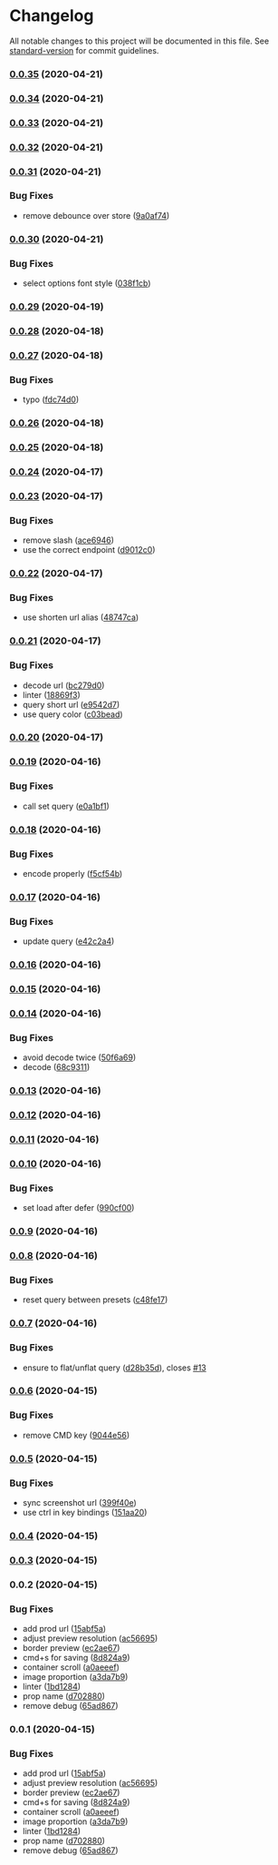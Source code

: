 # Changelog

All notable changes to this project will be documented in this file. See [standard-version](https://github.com/conventional-changelog/standard-version) for commit guidelines.

### [0.0.35](https://github.com/microlinkhq/cards/compare/v0.0.34...v0.0.35) (2020-04-21)

### [0.0.34](https://github.com/microlinkhq/cards/compare/v0.0.33...v0.0.34) (2020-04-21)

### [0.0.33](https://github.com/microlinkhq/cards/compare/v0.0.32...v0.0.33) (2020-04-21)

### [0.0.32](https://github.com/microlinkhq/cards/compare/v0.0.31...v0.0.32) (2020-04-21)

### [0.0.31](https://github.com/microlinkhq/cards/compare/v0.0.30...v0.0.31) (2020-04-21)


### Bug Fixes

* remove debounce over store ([9a0af74](https://github.com/microlinkhq/cards/commit/9a0af74420419171acb3e0b8d0f39f693382ccaa))

### [0.0.30](https://github.com/microlinkhq/cards/compare/v0.0.29...v0.0.30) (2020-04-21)


### Bug Fixes

* select options font style ([038f1cb](https://github.com/microlinkhq/cards/commit/038f1cb5a5aec2b144249f95e5852c7505ef7e63))

### [0.0.29](https://github.com/microlinkhq/cards/compare/v0.0.28...v0.0.29) (2020-04-19)

### [0.0.28](https://github.com/microlinkhq/cards/compare/v0.0.27...v0.0.28) (2020-04-18)

### [0.0.27](https://github.com/microlinkhq/cards/compare/v0.0.26...v0.0.27) (2020-04-18)


### Bug Fixes

* typo ([fdc74d0](https://github.com/microlinkhq/cards/commit/fdc74d01d35e187cc4a83d5a05324704d05c9f01))

### [0.0.26](https://github.com/microlinkhq/cards/compare/v0.0.25...v0.0.26) (2020-04-18)

### [0.0.25](https://github.com/microlinkhq/cards/compare/v0.0.24...v0.0.25) (2020-04-18)

### [0.0.24](https://github.com/microlinkhq/cards/compare/v0.0.23...v0.0.24) (2020-04-17)

### [0.0.23](https://github.com/microlinkhq/cards/compare/v0.0.22...v0.0.23) (2020-04-17)


### Bug Fixes

* remove slash ([ace6946](https://github.com/microlinkhq/cards/commit/ace694629452333c0dfba6117e6a78f71858f1b5))
* use the correct endpoint ([d9012c0](https://github.com/microlinkhq/cards/commit/d9012c023057f2b66f70a0a901ff34f704521e66))

### [0.0.22](https://github.com/microlinkhq/cards/compare/v0.0.21...v0.0.22) (2020-04-17)


### Bug Fixes

* use shorten url alias ([48747ca](https://github.com/microlinkhq/cards/commit/48747caa53d436119ce88c33bc82bbdc3692f448))

### [0.0.21](https://github.com/microlinkhq/cards/compare/v0.0.20...v0.0.21) (2020-04-17)


### Bug Fixes

* decode url ([bc279d0](https://github.com/microlinkhq/cards/commit/bc279d02e125dac6c3dbd2572db4db2a220ad4b1))
* linter ([18869f3](https://github.com/microlinkhq/cards/commit/18869f3ad4b453b6c394260e1e74259af1190d73))
* query short url ([e9542d7](https://github.com/microlinkhq/cards/commit/e9542d7d6deb1e014849bcaa0d35b85f71dcbbf0))
* use query color ([c03bead](https://github.com/microlinkhq/cards/commit/c03bead39b76c7e780a307a2a22676a8d0a85e74))

### [0.0.20](https://github.com/microlinkhq/cards/compare/v0.0.19...v0.0.20) (2020-04-17)

### [0.0.19](https://github.com/microlinkhq/cards/compare/v0.0.18...v0.0.19) (2020-04-16)


### Bug Fixes

* call set query ([e0a1bf1](https://github.com/microlinkhq/cards/commit/e0a1bf1f5adbf37c83d4776a98c465a03f0f031a))

### [0.0.18](https://github.com/microlinkhq/cards/compare/v0.0.17...v0.0.18) (2020-04-16)


### Bug Fixes

* encode properly ([f5cf54b](https://github.com/microlinkhq/cards/commit/f5cf54b6f3c6a2c0974fabb7c441b368ec86fee1))

### [0.0.17](https://github.com/microlinkhq/cards/compare/v0.0.16...v0.0.17) (2020-04-16)


### Bug Fixes

* update query ([e42c2a4](https://github.com/microlinkhq/cards/commit/e42c2a45ac1627394962d52e269e09737e77899b))

### [0.0.16](https://github.com/microlinkhq/cards/compare/v0.0.15...v0.0.16) (2020-04-16)

### [0.0.15](https://github.com/microlinkhq/cards/compare/v0.0.14...v0.0.15) (2020-04-16)

### [0.0.14](https://github.com/microlinkhq/cards/compare/v0.0.13...v0.0.14) (2020-04-16)


### Bug Fixes

* avoid decode twice ([50f6a69](https://github.com/microlinkhq/cards/commit/50f6a69a9b0af6f6045614851001cab21f7dee80))
* decode ([68c9311](https://github.com/microlinkhq/cards/commit/68c9311559372acc62cef0b3ff95ef93971cdb57))

### [0.0.13](https://github.com/microlinkhq/cards/compare/v0.0.12...v0.0.13) (2020-04-16)

### [0.0.12](https://github.com/microlinkhq/cards/compare/v0.0.11...v0.0.12) (2020-04-16)

### [0.0.11](https://github.com/microlinkhq/cards/compare/v0.0.10...v0.0.11) (2020-04-16)

### [0.0.10](https://github.com/microlinkhq/cards/compare/v0.0.9...v0.0.10) (2020-04-16)


### Bug Fixes

* set load after defer ([990cf00](https://github.com/microlinkhq/cards/commit/990cf001af75893bac6d606861af65b8c991f1ae))

### [0.0.9](https://github.com/microlinkhq/cards/compare/v0.0.8...v0.0.9) (2020-04-16)

### [0.0.8](https://github.com/microlinkhq/cards/compare/v0.0.7...v0.0.8) (2020-04-16)


### Bug Fixes

* reset query between presets ([c48fe17](https://github.com/microlinkhq/cards/commit/c48fe17b0c65d8d7b10123bcdf253ba523d755b0))

### [0.0.7](https://github.com/microlinkhq/cards/compare/v0.0.6...v0.0.7) (2020-04-16)


### Bug Fixes

* ensure to flat/unflat query ([d28b35d](https://github.com/microlinkhq/cards/commit/d28b35d388b4f3b93fd2ee0747c406f48ca2e2ef)), closes [#13](https://github.com/microlinkhq/cards/issues/13)

### [0.0.6](https://github.com/microlinkhq/cards/compare/v0.0.5...v0.0.6) (2020-04-15)


### Bug Fixes

* remove CMD key ([9044e56](https://github.com/microlinkhq/cards/commit/9044e565af6fbdddc8fcd8a4732d53762acb0b70))

### [0.0.5](https://github.com/microlinkhq/cards/compare/v0.0.4...v0.0.5) (2020-04-15)


### Bug Fixes

* sync screenshot url ([399f40e](https://github.com/microlinkhq/cards/commit/399f40ea9f2a27c5f59fb6dbb5ee8457c315a63c))
* use ctrl in key bindings ([151aa20](https://github.com/microlinkhq/cards/commit/151aa20ba836f38a53cb77a1896f41e8e5358673))

### [0.0.4](https://github.com/microlinkhq/cards/compare/v0.0.2...v0.0.4) (2020-04-15)

### [0.0.3](https://github.com/microlinkhq/cards/compare/v0.0.2...v0.0.3) (2020-04-15)

### 0.0.2 (2020-04-15)


### Bug Fixes

* add prod url ([15abf5a](https://github.com/microlinkhq/cards/commit/15abf5af5f5bd428d3b1f57298b85cbb7dee0b05))
* adjust preview resolution ([ac56695](https://github.com/microlinkhq/cards/commit/ac566950ba1dd09ad1c7be9979ba118d0d8b0946))
* border preview ([ec2ae67](https://github.com/microlinkhq/cards/commit/ec2ae67eb7fe28f35863f089112e7a5a04c2d4fd))
* cmd+s for saving ([8d824a9](https://github.com/microlinkhq/cards/commit/8d824a92ce1991e218440b2fcd6e53d0afdf36e8))
* container scroll ([a0aeeef](https://github.com/microlinkhq/cards/commit/a0aeeefd636960238f40cfc8e84f8e772c08f335))
* image proportion ([a3da7b9](https://github.com/microlinkhq/cards/commit/a3da7b98987bdc5fb3035254335d8233724a7b4e))
* linter ([1bd1284](https://github.com/microlinkhq/cards/commit/1bd12843271a1e3a47bd192d319a36d111db5a71))
* prop name ([d702880](https://github.com/microlinkhq/cards/commit/d70288036e815895e54742d39c06689efc3e3c0d))
* remove debug ([65ad867](https://github.com/microlinkhq/cards/commit/65ad867a6afbc30a19b9fb82e036513f3101604b))

### 0.0.1 (2020-04-15)


### Bug Fixes

* add prod url ([15abf5a](https://github.com/microlinkhq/cards/commit/15abf5af5f5bd428d3b1f57298b85cbb7dee0b05))
* adjust preview resolution ([ac56695](https://github.com/microlinkhq/cards/commit/ac566950ba1dd09ad1c7be9979ba118d0d8b0946))
* border preview ([ec2ae67](https://github.com/microlinkhq/cards/commit/ec2ae67eb7fe28f35863f089112e7a5a04c2d4fd))
* cmd+s for saving ([8d824a9](https://github.com/microlinkhq/cards/commit/8d824a92ce1991e218440b2fcd6e53d0afdf36e8))
* container scroll ([a0aeeef](https://github.com/microlinkhq/cards/commit/a0aeeefd636960238f40cfc8e84f8e772c08f335))
* image proportion ([a3da7b9](https://github.com/microlinkhq/cards/commit/a3da7b98987bdc5fb3035254335d8233724a7b4e))
* linter ([1bd1284](https://github.com/microlinkhq/cards/commit/1bd12843271a1e3a47bd192d319a36d111db5a71))
* prop name ([d702880](https://github.com/microlinkhq/cards/commit/d70288036e815895e54742d39c06689efc3e3c0d))
* remove debug ([65ad867](https://github.com/microlinkhq/cards/commit/65ad867a6afbc30a19b9fb82e036513f3101604b))
